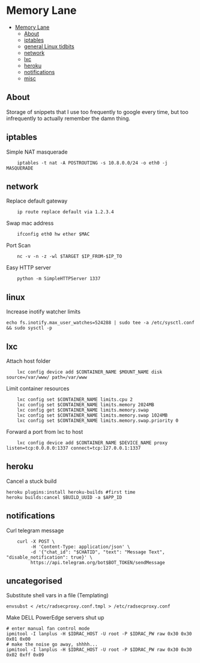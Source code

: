 # Memory Lane

* [Memory Lane](#memory-lane)
  * [About](#About)
  * [iptables](#iptables)
  * [general Linux tidbits](#linux)
  * [network](#network)
  * [lxc](#lxc)
  * [heroku](#heroku)
  * [notifications](#notifications)
  * [misc](#uncategorised)

## About

Storage of snippets that I use too frequently to google every time, but too infrequently to actually remember the damn thing.

## iptables

Simple NAT masquerade

```shell
    iptables -t nat -A POSTROUTING -s 10.8.0.0/24 -o eth0 -j MASQUERADE 
```

## network

Replace default gateway

```shell
    ip route replace default via 1.2.3.4
```

Swap mac address

```shell
    ifconfig eth0 hw ether $MAC
```

Port Scan

```shell
    nc -v -n -z -wl $TARGET $IP_FROM-$IP_TO
```

Easy HTTP server

```shell
    python -m SimpleHTTPServer 1337
```

## linux

Increase inotify watcher limits

```shell
echo fs.inotify.max_user_watches=524288 | sudo tee -a /etc/sysctl.conf && sudo sysctl -p
```

## lxc

Attach host folder

```shell
    lxc config device add $CONTAINER_NAME $MOUNT_NAME disk source=/var/www/ path=/var/www
```

Limit container resources

```shell
    lxc config set $CONTAINER_NAME limits.cpu 2
    lxc config set $CONTAINER_NAME limits.memory 2024MB
    lxc config get $CONTAINER_NAME limits.memory.swap 
    lxc config set $CONTAINER_NAME limits.memory.swap 1024MB
    lxc config set $CONTAINER_NAME limits.memory.swap.priority 0
```

Forward a port from lxc to host

```shell
    lxc config device add $CONTAINER_NAME $DEVICE_NAME proxy listen=tcp:0.0.0.0:1337 connect=tcp:127.0.0.1:1337
```

## heroku

Cancel a stuck build
```shell
heroku plugins:install heroku-builds #first time
heroku builds:cancel $BUILD_UUID -a $APP_ID
```

## notifications

Curl telegram message

```shell
	curl -X POST \
	     -H 'Content-Type: application/json' \
	     -d '{"chat_id": "$CHATID", "text": "Message Text", "disable_notification": true}' \
	     https://api.telegram.org/bot$BOT_TOKEN/sendMessage
```

## uncategorised 

Substitute shell vars in a file (Templating)

```shell
envsubst < /etc/radsecproxy.conf.tmpl > /etc/radsecproxy.conf
```

Make DELL PowerEdge servers shut up

```shell
# enter manual fan control mode
ipmitool -I lanplus -H $IDRAC_HOST -U root -P $IDRAC_PW raw 0x30 0x30 0x01 0x00 
# make the noise go away, shhhh...
ipmitool -I lanplus -H $IDRAC_HOST -U root -P $IDRAC_PW raw 0x30 0x30 0x02 0xff 0x09
```
